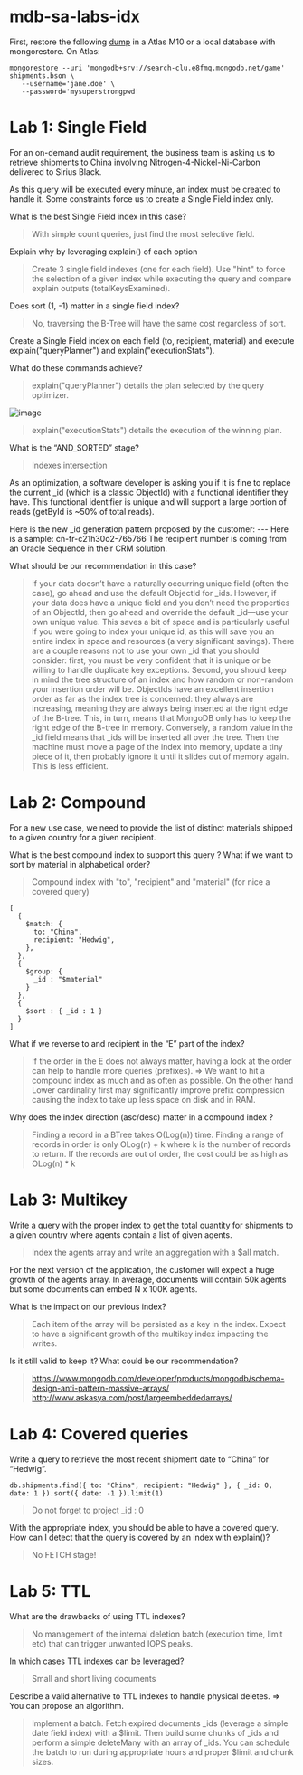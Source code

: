 # mdb-sa-labs-idx

First, restore the following [dump](https://s3.eu-west-3.amazonaws.com/sylvain.chambon/saescape/shipments.tar.gz) in a Atlas M10 or a local database with mongorestore.
On Atlas:

```
mongorestore --uri 'mongodb+srv://search-clu.e8fmq.mongodb.net/game' shipments.bson \
   --username='jane.doe' \
   --password='mysuperstrongpwd'
```

# Lab 1: Single Field

For an on-demand audit requirement, the business team is asking us to retrieve shipments to China involving Nitrogen-4-Nickel-Ni-Carbon delivered to Sirius Black.

As this query will be executed every minute, an index must be created to handle it. Some constraints force us to create a Single Field index only.

What is the best Single Field index in this case?

> With simple count queries, just find the most selective field.

Explain why by leveraging explain() of each option

> Create 3 single field indexes (one for each field). Use "hint" to force the selection of a given index while executing the query and compare explain outputs (totalKeysExamined).

Does sort (1, -1) matter in a single field index?

> No, traversing the B-Tree will have the same cost regardless of sort.

Create a Single Field index on each field (to, recipient, material) and execute explain("queryPlanner") and explain("executionStats").

What do these commands achieve?

> explain("queryPlanner") details the plan selected by the query optimizer.

![image](https://user-images.githubusercontent.com/102281652/223132357-2152c163-3b14-4bd1-9476-0ffc87cbad17.png)

> explain("executionStats") details the execution of the winning plan.

What is the “AND_SORTED” stage?

> Indexes intersection

As an optimization, a software developer is asking you if it is fine to replace the current _id (which is a classic ObjectId) with a functional identifier they have.
This functional identifier is unique and will support a large portion of reads (getById is ~50% of total reads).

Here is the new _id generation pattern proposed by the customer: <fromCountryCode>-<toCountryCode>-<materialCode>-<recipientNumber>
Here is a sample: cn-fr-c21h30o2-765766
The recipient number is coming from an Oracle Sequence in their CRM solution.

What should be our recommendation in this case?

> If your data doesn’t have a naturally occurring unique field (often the case), go ahead and use the default ObjectId for _ids. However, if your data does have a unique field and you don’t need the properties of an ObjectId, then go ahead and override the default _id—use your own unique value. This saves a bit of space and is particularly useful if you were going to index your unique id, as this will save you an entire index in space and resources (a very significant savings).
> There are a couple reasons not to use your own _id that you should consider: first, you must be very confident that it is unique or be willing to handle duplicate key exceptions. Second, you should keep in mind the tree structure of an index and how random or non-random your insertion order will be. ObjectIds have an excellent insertion order as far as the index tree is concerned: they always are increasing, meaning they are always being inserted at the right edge of the B-tree. This, in turn, means that MongoDB only has to keep the right edge of the B-tree in memory.
Conversely, a random value in the _id field means that _ids will be inserted all over the tree. Then the machine must move a page of the index into memory, update a tiny piece of it, then probably ignore it until it slides out of memory again. This is less efficient.

# Lab 2: Compound
   
For a new use case, we need to provide the list of distinct materials shipped to a given country for a given recipient.

What is the best compound index to support this query ?
What if we want to sort by material in alphabetical order?
   
> Compound index with "to", "recipient" and "material" (for nice a covered query)

```
[
  {
    $match: {
      to: "China",
      recipient: "Hedwig",
    },
  },
  {
    $group: {
      _id : "$material"
    }
  },
  {
    $sort : { _id : 1 }
  }
]
```

What if we reverse to and recipient in the “E” part of the index?
   
> If the order in the E does not always matter, having a look at the order can help to handle more queries (prefixes). => We want to hit a compound index as much and as often as possible.
> On the other hand Lower cardinality first may significantly improve prefix compression causing the index to take up less space on disk and in RAM.

Why does the index direction (asc/desc) matter in a compound index ?

> Finding a record in a BTree takes O(Log(n)) time. Finding a range of records in order is only OLog(n) + k where k is the number of records to return.
If the records are out of order, the cost could be as high as OLog(n) * k

# Lab 3: Multikey
   
Write a query with the proper index to get the total quantity for shipments to a given country where agents contain a list of given agents.

> Index the agents array and write an aggregation with a $all match.

For the next version of the application, the customer will expect a huge growth of the agents array.
In average, documents will contain 50k agents but some documents can embed N x 100K agents.

What is the impact on our previous index?
   
> Each item of the array will be persisted as a key in the index. Expect to have a significant growth of the multikey index impacting the writes.
   
Is it still valid to keep it?
What could be our recommendation?

> https://www.mongodb.com/developer/products/mongodb/schema-design-anti-pattern-massive-arrays/
> http://www.askasya.com/post/largeembeddedarrays/

# Lab 4: Covered queries
   
Write a query to retrieve the most recent shipment date to “China” for “Hedwig”.

```
db.shipments.find({ to: "China", recipient: "Hedwig" }, { _id: 0, date: 1 }).sort({ date: -1 }).limit(1)
```

> Do not forget to project _id : 0 

With the appropriate index, you should be able to have a covered query.
How can I detect that the query is covered by an index with explain()?
   
> No FETCH stage!
   
# Lab 5: TTL
   
What are the drawbacks of using TTL indexes?

> No management of the internal deletion batch (execution time, limit etc) that can trigger unwanted IOPS peaks.
   
In which cases TTL indexes can be leveraged?
   
> Small and short living documents
   
Describe a valid alternative to TTL indexes to handle physical deletes.
⇒ You can propose an algorithm.  

> Implement a batch. Fetch expired documents _ids (leverage a simple date field index) with a $limit. Then build some chunks of _ids and perform a simple deleteMany with an array of _ids. You can schedule the batch to run during appropriate hours and proper $limit and chunk sizes.
